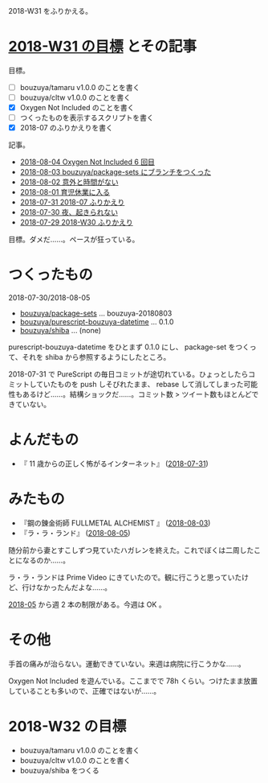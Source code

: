 2018-W31 をふりかえる。

# [2018-W31 の目標][2018-07-29] とその記事

目標。

- [ ] bouzuya/tamaru v1.0.0 のことを書く
- [ ] bouzuya/cltw v1.0.0 のことを書く
- [x] Oxygen Not Included のことを書く
- [ ] つくったものを表示するスクリプトを書く
- [x] 2018-07 のふりかえりを書く

記事。

- [2018-08-04 Oxygen Not Included 6 回目][2018-08-04]
- [2018-08-03 bouzuya/package-sets にブランチをつくった][2018-08-03]
- [2018-08-02 意外と時間がない][2018-08-02]
- [2018-08-01 育児休業に入る][2018-08-01]
- [2018-07-31 2018-07 ふりかえり][2018-07-31]
- [2018-07-30 夜、起きられない][2018-07-30]
- [2018-07-29 2018-W30 ふりかえり][2018-07-29]

目標。ダメだ……。ペースが狂っている。

# つくったもの

2018-07-30/2018-08-05

- [bouzuya/package-sets][] ... bouzuya-20180803
- [bouzuya/purescript-bouzuya-datetime][] ... 0.1.0
- [bouzuya/shiba][] ... (none)

purescript-bouzuya-datetime をひとまず 0.1.0 にし、 package-set をつくって、それを shiba から参照するようにしたところ。

2018-07-31 で PureScript の毎日コミットが途切れている。ひょっとしたらコミットしていたものを push しそびれたまま、 rebase して消してしまった可能性もあるけど……。結構ショックだ……。コミット数 > ツイート数もほとんどできていない。

# よんだもの

- 『 11 歳からの正しく怖がるインターネット』 ([2018-07-31][])

# みたもの

- 『鋼の錬金術師 FULLMETAL ALCHEMIST 』 ([2018-08-03][])
- 『ラ・ラ・ランド』 ([2018-08-05][])

随分前から妻とすこしずつ見ていたハガレンを終えた。これでぼくは二周したことになるのか……。

ラ・ラ・ランドは Prime Video にきていたので。観に行こうと思っていたけど、行けなかったんだよな……。

[2018-05][2018-04-30] から週 2 本の制限がある。今週は OK 。

# その他

手首の痛みが治らない。運動できていない。来週は病院に行こうかな……。

Oxygen Not Included を遊んでいる。ここまでで 78h くらい。つけたまま放置していることも多いので、正確ではないが……。

# 2018-W32 の目標

- bouzuya/tamaru v1.0.0 のことを書く
- bouzuya/cltw v1.0.0 のことを書く
- bouzuya/shiba をつくる

[2018-04-30]: https://blog.bouzuya.net/2018/04/30/
[2018-07-29]: https://blog.bouzuya.net/2018/07/29/
[2018-07-30]: https://blog.bouzuya.net/2018/07/30/
[2018-07-31]: https://blog.bouzuya.net/2018/07/31/
[2018-08-01]: https://blog.bouzuya.net/2018/08/01/
[2018-08-02]: https://blog.bouzuya.net/2018/08/02/
[2018-08-03]: https://blog.bouzuya.net/2018/08/03/
[2018-08-04]: https://blog.bouzuya.net/2018/08/04/
[2018-08-05]: https://blog.bouzuya.net/2018/08/05/
[bouzuya/package-sets]: https://github.com/bouzuya/package-sets
[bouzuya/purescript-bouzuya-datetime]: https://github.com/bouzuya/purescript-bouzuya-datetime
[bouzuya/shiba]: https://github.com/bouzuya/shiba
